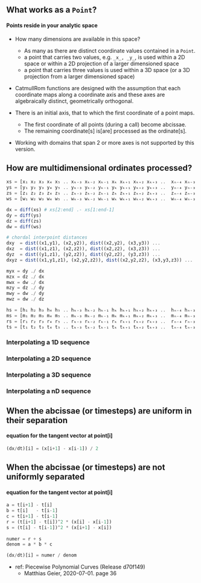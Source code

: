 ## What works as a `Point`?

#### Points reside in your analytic space

- How many dimensions are available in this space?
    - As many as there are distinct coordinate values contained in a `Point`.
    - a point that carries two values, e.g. `_x_, _y_`, is used within
      a 2D space or within a 2D projection of a larger dimensioned space
    - a point that carries three values is used within a 3D space
      (or a 3D projection from a larger dimensioned space)
      
- CatmullRom functions are designed with the assumption that each coordinate
  maps along a coordinate axis and these axes are algebraically distinct,
  geometrically orthogonal.
  
 - There is an initial axis, that to which the first coordinate of a point maps.
     - The first coordinate of all points (during a call) become abcissae.
     - The remaining coordinate[s] is[are] processed as the ordinate[s].
     
 - Working with domains that span 2 or more axes is not supported by this version.
 
## How are multidimensional ordinates processed?

```julia
xs = [x₁ x₂ x₃ x₄ x₅ .. xₖ₋₃ xₖ₋₂ xₖ₋₁ xₖ xₖ₊₁ xₖ₊₂ xₖ₊₃ ..  xₙ₋₄ xₙ₋₃ xₙ₋₂ xₙ₋₁ xₙ][:]
ys = [y₁ y₂ y₃ y₄ y₅ .. yₖ₋₃ yₖ₋₂ yₖ₋₁ yₖ yₖ₊₁ yₖ₊₂ yₖ₊₃ ..  yₙ₋₄ yₙ₋₃ yₙ₋₂ yₙ₋₁ yₙ][:]
zs = [z₁ z₂ z₃ z₄ z₅ .. zₖ₋₃ zₖ₋₂ zₖ₋₁ zₖ zₖ₊₁ zₖ₊₂ zₖ₊₃ ..  zₙ₋₄ zₙ₋₃ zₙ₋₂ zₙ₋₁ zₙ][:]
ws = [w₁ w₂ w₃ w₄ w₅ .. wₖ₋₃ wₖ₋₂ wₖ₋₁ wₖ wₖ₊₁ wₖ₊₂ wₖ₊₃ ..  wₙ₋₄ wₙ₋₃ wₙ₋₂ wₙ₋₁ wₙ][:]

dx = diff(xs) # xs[2:end] .- xs[1:end-1]
dy = diff(ys)
dz = diff(zs)
dw = diff(ws)

# chordal interpoint distances
dxy  = dist((x1,y1), (x2,y2)), dist((x2,y2), (x3,y3)) ...
dxz  = dist((x1,z1), (x2,z2)), dist((x2,z2), (x3,z3)) ...
dyz  = dist((y1,z1), (y2,z2)), dist((y2,z2), (y3,z3)) ...
dxyz = dist((x1,y1,z1), (x2,y2,z2)), dist((x2,y2,z2), (x3,y3,z3)) ...

myx = dy ./ dx
mzx = dz ./ dx
mwx = dw ./ dx
mzy = dz ./ dy
mwy = dw ./ dy
mwz = dw ./ dz

hs = [h₁ h₂ h₃ h₄ h₅ .. hₖ₋₃ hₖ₋₂ hₖ₋₁ hₖ hₖ₊₁ hₖ₊₂ hₖ₊₃ ..  hₙ₋₄ hₙ₋₃ hₙ₋₂ hₙ₋₁ hₙ][:]
ms = [m₁ m₂ m₃ m₄ m₅ .. mₖ₋₃ mₖ₋₂ mₖ₋₁ mₖ mₖ₊₁ mₖ₊₂ mₖ₊₃ ..  mₙ₋₄ mₙ₋₃ mₙ₋₂ mₙ₋₁ mₙ][:]
rs = [r₁ r₂ r₃ r₄ r₅ .. rₖ₋₃ rₖ₋₂ rₖ₋₁ rₖ rₖ₊₁ rₖ₊₂ rₖ₊₃ ..  rₙ₋₄ rₙ₋₃ rₙ₋₂ rₙ₋₁ rₙ][:]
ts = [t₁ t₂ t₃ t₄ t₅ .. tₖ₋₃ tₖ₋₂ tₖ₋₁ tₖ tₖ₊₁ tₖ₊₂ tₖ₊₃ ..  tₙ₋₄ tₙ₋₃ tₙ₋₂ tₙ₋₁ tₙ][:]
```

### Interpolating a 1D sequence

### Interpolating a 2D sequence

### Interpolating a 3D sequence

### Interpolating a nD sequence


## When the abcissae (or timesteps) are uniform in their separation

#### equation for the tangent vector at point[i]
```julia
(dx/dt)[i] = (x[i+1] - x[i-1]) / 2
```

## When the abcissae (or timesteps) are not uniformly separated

#### equation for the tangent vector at point[i]
```julia
a = t[i+1] - t[i]
b = t[i]   - t[i-1]
c = t[i+1] - t[i-1]
r = (t[i+1] - t[i])^2 * (x[i] - x[i-1])
s = (t[i] - t[i-1])^2 * (x[i+1] - x[i])
 
numer = r + s
denom = a * b * c

(dx/dt)[i] = numer / denom
```
- ref: Piecewise Polynomial Curves (Release d70f149)
    - Matthias Geier, 2020-07-01. page 36

